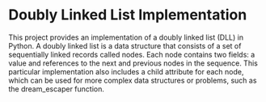 # Doubly Linked List Implementation

This project provides an implementation of a doubly linked list (DLL) in Python. A doubly linked list is a data structure that consists of a set of sequentially linked records called nodes. Each node contains two fields: a value and references to the next and previous nodes in the sequence. This particular implementation also includes a child attribute for each node, which can be used for more complex data structures or problems, such as the dream_escaper function.



